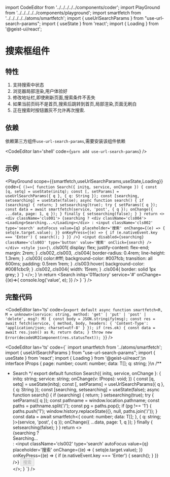 import CodeEditor from '../../../../../components/coder';
import PlayGround from '../../../../../components/playground';
import smartfetch from '../../../../../atoms/smartfetch';
import { useUrlSearchParams } from "use-url-search-params";
import { useState } from 'react';
import { Loading } from '@geist-ui/react';

# 搜索框组件

## 特性

1. 支持搜索中状态
2. 浏览器局部渲染,用户体验好
3. 修改地址栏,即使刷新页面,搜索条件不丢失
4. 如果当前页码不是首页,搜索后跳转到首页,局部渲染,页面无刷白
5. 正在搜索时按钮置灰不允许再次搜索.

## 依赖

依赖第三方组件`use-url-search-params`,需要安装该组件依赖

<CodeEditor lan='shell' code={`
yarn add use-url-search-params
`} />

## 示例



<PlayGround scope={{smartfetch,useUrlSearchParams,useState,Loading}} code={`
()=>{
function Search({ initq, service, onChange }) {
	const [q, setq] = useState(initq);
	const [, setParams] = useUrlSearchParams({ q }, { q: String });
	const [searching, setsearching] = useState(false);
	async function search() {
		if (searching) {
			return;
		}
		setsearching(true);
		try {
			setParams({ q });
			const data = await smartfetch(service, 'post', { q });
			onChange({
				...data,
				page: 1,
				q
			});
		} finally {
			setsearching(false);
		}
	}
	return <>
		<div className='cls001'>
			{searching ? <div className='cls004'><Loading>Searching...</Loading></div> : <input className='cls002' type='search' autoFocus value={q} placeholder='搜索' onChange={(e) => {
				setq(e.target.value);
			}} onKeyPress={(e) => {
				if (e.nativeEvent.key === 'Enter') {
					search();
				}
			}} />}
			<input disabled={searching} className='cls003' type='button' value='搜索' onClick={search} />
		</div>
		<style jsx>{\`
.cls001{
display: flex;
justify-content: flex-end;
margin: 2rem;
}
.cls002,.cls003, .cls004{
border-radius: 0.4rem;
line-height: 1.3rem;
}
.cls003{
color:#fff;
background-color: #007fcb;
transition: all 600ms;
padding: 0.5rem 1rem;
}
.cls003:hover{
background-color: #0081cbc9;
}
.cls002,.cls004{
width: 15rem;
}
.cls004{
border: solid 1px grey;
}
\`}</style>
	</>;
}
\n
return <Search initq='01factory' service='#' onChange={(e)=>{
console.log('value', e);
}} />
}
`} />

## 完整代码

<CodeEditor lan='ts' code={`
export default async function smartfetch<R, M = unknown>(service: string, method: 'get' | 'put' | 'post' | 'delete', msg?: M) {
	const body = JSON.stringify(msg);
	const res = await fetch(service, {
		method,
		body,
		headers: {
			'Content-Type': 'application/json; charset=utf-8'
		}
	});
	if (res.ok) {
		const data = await res.json() as R;
		return data;
	}
	throw new Error(decodeURIComponent(res.statusText));
}
`} />

<CodeEditor lan='ts' code={`
import smartfetch from '../atoms/smartfetch';
import { useUrlSearchParams } from "use-url-search-params";
import { useState } from 'react';
import { Loading } from '@geist-ui/react';\n
interface IProps<T> {
	page: number;
	count: number;
	data: T[];
	q: string;
}\n
/**
 * Search
 */
export default function Search<T>({ initq, service, onChange }: {
	initq: string;
	service: string;
	onChange(v: IProps<T>): void;
}) {
	const [q, setq] = useState(initq);
	const [, setParams] = useUrlSearchParams({ q }, { q: String });
	const [searching, setsearching] = useState(false);
	async function search() {
		if (searching) {
			return;
		}
		setsearching(true);
		try {
			setParams({ q });
			const pathname = window.location.pathname;
			const paths = pathname.split('/');
			const pg = paths.pop();
			if (pg !== '1') {
				paths.push('1');
				window.history.replaceState({}, null, paths.join('/'));
			}
			const data = await smartfetch<{
				count: number;
				data: T[];
			}, { q: string; }>(service, 'post', { q });
			onChange({
				...data,
				page: 1,
				q
			});
		} finally {
			setsearching(false);
		}
	}
	return <>
		<div className='cls001'>
			{searching ? <div className='cls004'><Loading>Searching...</Loading></div> : <input className='cls002' type='search' autoFocus value={q} placeholder='搜索' onChange={(e) => {
				setq(e.target.value);
			}} onKeyPress={(e) => {
				if (e.nativeEvent.key === 'Enter') {
					search();
				}
			}} />}
			<input disabled={searching} className='cls003' type='button' value='搜索' onClick={search} />
		</div>
		<style jsx>{\`
.cls001{
display: flex;
justify-content: flex-end;
margin: 2rem;
}
.cls002,.cls003, .cls004{
border-radius: 0.4rem;
line-height: 1.3rem;
}
.cls003{
color:#fff;
background-color: #007fcb;
transition: all 600ms;
padding: 0.5rem 1rem;
}
.cls003:hover{
background-color: #0081cbc9;
}
.cls002,.cls004{
width: 15rem;
}
.cls004{
border: solid 1px grey;
}
\`}</style>
	</>;
}
`} />
